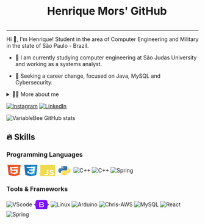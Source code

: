 <!--título-->
<div id="user-content-toc">
  <ul align="center">
    <summary><h1 style="display: inline-block">Henrique Mors' GitHub</h1></summary>
</div>
    
---

<!-- Presentation -->
<p>
  Hi 👋, I'm Henrique! Student in the area of ​​Computer Engineering and Military in the state of São Paulo - Brazil.

  - 🌱 I am currently studying computer engineering at São Judas University and working as a systems analyst.

  - 🔭 Seeking a career change, focused on Java, MySQL and Cybersecurity.
</p>

<!-- Dropdown -->
<details>
  <summary>👨‍💻 More about me</summary>

  - 💬 I am 37 years old, currently living in Brazil. I Have basic fluency in English and have experience with MYSQL, Java, JavaScript and Data Analysis. I'm also a content creator on YouTube since 2018, which helped me develop important skills such as creativity, communication, web development (front-end/back-end), analytical skills, data analysis, hardware and software maintenance and various assistance to users.

  - ⚡ 
I like watching movies and series and playing my PS5! I believe that our personal interests contribute to a more accurate perception of things and to solving problems.
</details>

<!-- Links -->
[![Instagram](https://img.shields.io/badge/Instagram-E4405F?style=for-the-badge&logo=instagram&logoColor=white)](https://www.instagram.com/henriquemors/)
[![LinkedIn](https://img.shields.io/badge/LinkedIn-0077B5?style=for-the-badge&logo=linkedin&logoColor=white)](https://www.linkedin.com/in/henriquemors/)

<!-- GithubStats -->
![VariableBee GitHub stats](https://github-readme-stats.vercel.app/api?username=henriqueMors&show_icons=true&theme=gotham)

<!--
## Portfolio
- [Orientação Consultoria](https://www.orientacaoconsultoria.com.br/)
-->

<!-- GIF 
<p align="left">
  <img align="center" src="https://github.com/VariableBee/VariableBee/assets/77739311/4e9f41af-6b57-49a7-b15a-74322e96b4d7" alt="Imagem">
</p>
-->

## 🔥 Skills
<!--https://github.com/devicons/devicon/tree/master-->
<!-- Skills: Programming Languages -->
  <div style="flex-basis: 48%;">
    <h3>Programming Languages</h3>
    <img align="center" alt="HTML" height="30" width="40" src="https://raw.githubusercontent.com/devicons/devicon/master/icons/html5/html5-original.svg">
    <img align="center" alt="CSS" height="30" width="40" src="https://raw.githubusercontent.com/devicons/devicon/master/icons/css3/css3-original.svg">
    <img align="center" alt="Js" height="30" width="40" src="https://raw.githubusercontent.com/devicons/devicon/master/icons/javascript/javascript-plain.svg">
    <img align="center" alt="Python" height="30" width="40" src="https://raw.githubusercontent.com/devicons/devicon/master/icons/python/python-original.svg">
    <img align="center" alt="C++" height="30" width="40" src="https://cdn.jsdelivr.net/gh/devicons/devicon/icons/cplusplus/cplusplus-original.svg">
    <img align="center" alt="C++" height="30" width="40" src="https://cdn.jsdelivr.net/gh/devicons/devicon/icons/java/java-original.svg">
    <img align="center" alt="Spring" height="30" width="40" src="https://cdn.jsdelivr.net/gh/devicons/devicon/icons/rust/rust-original.svg">
  </div>
  
  <!-- Skills: Tools & Frameworks -->
  <div style="flex-basis: 48%;">
    <h3>Tools & Frameworks</h3>
    <img align="center" alt="VScode" height="30" width="40" src="https://cdn.jsdelivr.net/gh/devicons/devicon/icons/vscode/vscode-original.svg">
    <img align="center" alt="Bootstrap" height="30" width="40" src="https://raw.githubusercontent.com/devicons/devicon/master/icons/bootstrap/bootstrap-original.svg">
    <img align="center" alt="Linux" height="30" width="40" src="https://cdn.jsdelivr.net/gh/devicons/devicon/icons/linux/linux-original.svg">
    <img align="center" alt="Arduino" height="30" width="40" src="https://cdn.jsdelivr.net/gh/devicons/devicon/icons/arduino/arduino-original.svg">
    <img align="center" alt="Chris-AWS" height="30" width="40" src="https://cdn.jsdelivr.net/gh/devicons/devicon/icons/git/git-original.svg">
    <img align="center" alt="MySQL" height="30" width="40" src="https://cdn.jsdelivr.net/gh/devicons/devicon/icons/mysql/mysql-original.svg">
    <img align="center" alt="React" height="30" width="40" src="https://cdn.jsdelivr.net/gh/devicons/devicon/icons/react/react-original.svg">
    <img align="center" alt="Spring" height="30" width="40" src="https://cdn.jsdelivr.net/gh/devicons/devicon/icons/spring/spring-original.svg">
  </div>
  
  <!-- Skills: Libraries 
  <div style="flex-basis: 48%;">
    <h3>Libraries</h3>
    <img align="center" alt="Numpy" height="30" width="40" src="https://cdn.jsdelivr.net/gh/devicons/devicon/icons/numpy/numpy-original.svg">
    <img align="center" alt="Pandas" src="https://raw.githubusercontent.com/devicons/devicon/2ae2a900d2f041da66e950e4d48052658d850630/icons/pandas/pandas-original.svg" alt="pandas" width="40" height="40"/>
    <img align="center" alt="Seaborn" src="https://seaborn.pydata.org/_images/logo-mark-lightbg.svg" alt="seaborn" width="40" height="40"/>
    <img align="center" alt="Scikit-learn" src="https://upload.wikimedia.org/wikipedia/commons/0/05/Scikit_learn_logo_small.svg" alt="scikit_learn" width="40" height="40"/>
    -->
  </div>
